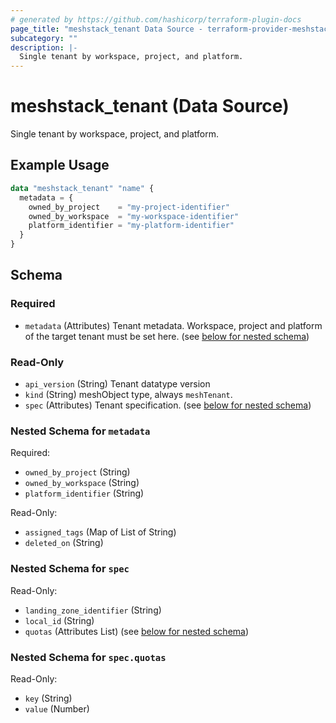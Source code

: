 ```yaml
---
# generated by https://github.com/hashicorp/terraform-plugin-docs
page_title: "meshstack_tenant Data Source - terraform-provider-meshstack"
subcategory: ""
description: |-
  Single tenant by workspace, project, and platform.
---
```


# meshstack_tenant (Data Source)

Single tenant by workspace, project, and platform.

## Example Usage

```terraform
data "meshstack_tenant" "name" {
  metadata = {
    owned_by_project    = "my-project-identifier"
    owned_by_workspace  = "my-workspace-identifier"
    platform_identifier = "my-platform-identifier"
  }
}
```

<!-- schema generated by tfplugindocs -->
## Schema

### Required

- `metadata` (Attributes) Tenant metadata. Workspace, project and platform of the target tenant must be set here. (see [below for nested schema](#nestedatt--metadata))

### Read-Only

- `api_version` (String) Tenant datatype version
- `kind` (String) meshObject type, always `meshTenant`.
- `spec` (Attributes) Tenant specification. (see [below for nested schema](#nestedatt--spec))

<a id="nestedatt--metadata"></a>
### Nested Schema for `metadata`

Required:

- `owned_by_project` (String)
- `owned_by_workspace` (String)
- `platform_identifier` (String)

Read-Only:

- `assigned_tags` (Map of List of String)
- `deleted_on` (String)


<a id="nestedatt--spec"></a>
### Nested Schema for `spec`

Read-Only:

- `landing_zone_identifier` (String)
- `local_id` (String)
- `quotas` (Attributes List) (see [below for nested schema](#nestedatt--spec--quotas))

<a id="nestedatt--spec--quotas"></a>
### Nested Schema for `spec.quotas`

Read-Only:

- `key` (String)
- `value` (Number)
